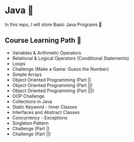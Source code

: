 # Java 🎍
In this repo, I will store Basic Java Programs 🧊

## Course Learning Path 🏁

- Variables & Arithmetic Operators
- Relational & Logical Operators (Conditional Statements)
- Loops
- Challenge (Make a Game: Guess the Number)
- Simple Arrays
- Object Oriented Programming (Part |)
- Object Oriented Programming (Part ||)
- Object Oriented Programming (Part |||)
- OOP Challenge
- Collections in Java
- Static Keyword - Inner Classes
- Interfaces and Abstract Classes
- Concurrency - Exceptions
- Singleton Pattern
- Challenge (Part |)
- Challenge (Part ||)